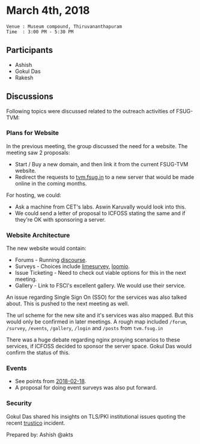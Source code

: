 March 4th, 2018
===================

```
Venue : Museum compound, Thiruvananthapuram
Time  : 3:00 PM - 5:30 PM
```

## Participants
- Ashish 
- Gokul Das
- Rakesh


## Discussions
Following topics were discussed related to the outreach activities of FSUG-TVM:

### Plans for Website
In the previous meeting, the group discussed the need for a website. The meeting
saw 2 proposals:  
- Start / Buy a new domain, and then link it from the current FSUG-TVM website.
- Redirect the requests to [tvm.fsug.in](tvm.fsug.in) to a new server that would be
made online in the coming months.

For hosting, we could:   
- Ask a machine from CET's labs. Aswin Karuvally would look into this.
- We could send a letter of proposal to ICFOSS stating the same and if they're OK with sponsoring 
a server.

### Website Architecture
The new website would contain:  
- Forums - Running [discourse](https://www.discourse.org/).
- Surveys - Choices include [limesurvey](https://www.limesurvey.org/), [loomio](https://www.loomio.org/).
- Issue Ticketing - Need to check out viable options for this in the next meeting.
- Gallery - Link to FSCI's excellent gallery. We would use their service.

An issue regarding Single Sign On (SSO) for the services was also talked about. This is pushed to the next 
meeting as well.

The url scheme for the new site and it's services was also mapped. But this would only be confirmed in later
meetings. A rough map included `/forum`, `/survey`, `/events`, `/gallery`, `/login` and `/posts` from
`tvm.fsug.in`

There was a huge debate regarding nginx proxying scenarios to these services, if ICFOSS decided to sponsor
the server space. Gokul Das would confirm the status of this.

### Events
- See points from [2018-02-18](https://git.fosscommunity.in/fsugtvm/meetings/blob/master/proceedings/2018-02-18.md).
- A proposal for doing event surveys was also put forward.

### Security
Gokul Das shared his insights on TLS/PKI institutional issues quoting the recent
[trustico](https://www.cyberscoop.com/trustico-digicert-ssl-certificates-revoked/) incident.

Prepared by: Ashish @akts
